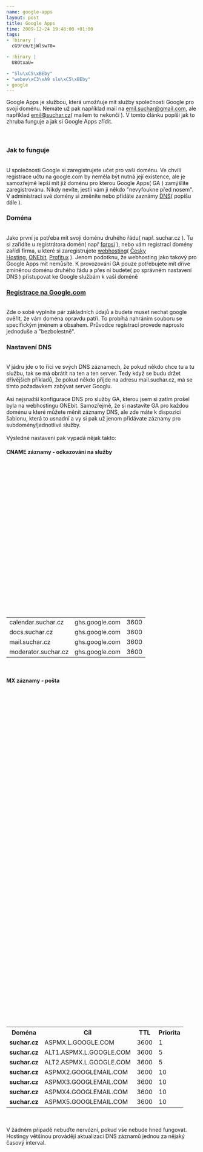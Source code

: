 ```yaml
--- 
name: google-apps
layout: post
title: Google Apps
time: 2009-12-24 19:48:00 +01:00
tags: 
- !binary |
  cG9rcm/EjWlsw70=

- !binary |
  U8OtxaU=

- "Slu\xC5\xBEby"
- "webov\xC3\xA9 slu\xC5\xBEby"
- google
---
```

Google Apps je službou, která umožňuje mít služby společnosti Google pro svojí doménu. Nemáte už pak například mail na emil.suchar@gmail.com, ale například emil@suchar.cz( mailem to nekončí ). V tomto článku popíši jak to zhruba funguje a jak si Google Apps zřídit.<br/><br/><a name='more'></a><br/><h3>Jak to funguje</h3><br/>U společnosti Google si zaregistrujete učet pro vaši doménu. Ve chvíli registrace učtu na google.com by neměla být nutná její existence, ale je samozřejmě lepší mít již doménu pro kterou Google Apps( GA ) zamýšlíte zaregistrovánu. Nikdy nevíte, jestli vám ji někdo "nevyfoukne před nosem". V administraci své domény si změníte nebo přidáte zaznámy <a title="DNS na wikipedii" href="http://cs.wikipedia.org/wiki/DNS">DNS</a>( popíšu dále ).<br/><h3>Doména</h3><br/>Jako první je potřeba mít svoji doménu druhého řádu( např. suchar.cz ). Tu si zařídíte u registrátora domén( např <a title="Registrace domén na FORPSI" href="https://www.forpsi.com/domain/">forpsi</a> ), nebo vám registraci domény zařídí firma, u které si zaregistrujete <a title="Webhosting na wikipedii" href="http://cs.wikipedia.org/wiki/Webhosting">webhosting</a>( <a title="Firma nabízející webhosting" href="http://www.cesky-hosting.cz/">Česky Hosting</a>, <a title="Fima nabízející webhosting" href="https://www.onebit.cz/">ONEbit</a>, <a title="Firma nabízející webhosting" href="http://www.profitux.cz/">Profitux</a> ). Jenom podotknu, že webhosting jako takový pro Google Apps mít nemůsíte. K provozování GA pouze potřebujete mít dříve zmíněnou doménu druhého řádu a přes ní budete( po správném nastavení DNS ) přistupovat ke Google službám k vaší doméně<br/><h3><a title="Registrace učtu pro Google Apps" href="http://www.google.com/a/cpanel/domain/new?hl=cs">Registrace na Google.com</a></h3><br/>Zde o sobě vyplníte pár základních údajů a budete muset nechat google ověřit, že vám doména opravdu patří. To probíhá nahráním souboru se specifickým jménem a obsahem. Průvodce registrací provede naprosto jednoduše a "bezbolestně".<br/><h3>Nastavení DNS</h3><br/>V jádru jde o to říci ve svých DNS záznamech, že pokud někdo chce tu a tu službu, tak se má obrátit na ten a ten server. Tedy když se budu držet dřívějších příkladů, že pokud někdo příjde na adresu mail.suchar.cz, má se tímto požadavkem zabývat server Googlu.<br/><br/>Asi nejsnažší konfigurace DNS pro služby GA, kterou jsem si zatím prošel byla na webhostingu ONEbit. Samozřejmě, že si nastavíte GA pro každou doménu u které můžete měnit záznamy DNS, ale zde máte k dispozici šablonu, která to usnadní a vy si pak už jenom přidávate záznamy pro subdomény/jednotlivé služby.<br/><br/>Výsledné nastavení pak vypadá nějak takto:<br/><h4>CNAME záznamy - odkazování na služby</h4><br/><table border="0"><br/><tbody><br/><tr><br/><td>calendar.suchar.cz</td><br/><td>ghs.google.com</td><br/><td>3600</td><br/></tr><br/><tr><br/><td>docs.suchar.cz</td><br/><td>ghs.google.com</td><br/><td>3600</td><br/></tr><br/><tr><br/><td>mail.suchar.cz</td><br/><td>ghs.google.com</td><br/><td>3600</td><br/></tr><br/><tr><br/><td>moderator.suchar.cz</td><br/><td>ghs.google.com</td><br/><td>3600</td><br/></tr><br/></tbody></table><br/><h4>MX záznamy - pošta</h4><br/><table class="dns-rcs" border="0"><br/><tbody><br/><tr><br/><th>Doména</th><br/><th>Cíl</th><br/><th>TTL</th><br/><th>Priorita</th><br/></tr><br/><tr><br/><td><strong>suchar.cz</strong></td><br/><td>ASPMX.L.GOOGLE.COM</td><br/><td>3600</td><br/><td>1</td><br/></tr><br/><tr><br/><td><strong>suchar.cz</strong></td><br/><td>ALT1.ASPMX.L.GOOGLE.COM</td><br/><td>3600</td><br/><td>5</td><br/></tr><br/><tr><br/><td><strong>suchar.cz</strong></td><br/><td>ALT2.ASPMX.L.GOOGLE.COM</td><br/><td>3600</td><br/><td>5</td><br/></tr><br/><tr><br/><td><strong>suchar.cz</strong></td><br/><td>ASPMX2.GOOGLEMAIL.COM</td><br/><td>3600</td><br/><td>10</td><br/></tr><br/><tr><br/><td><strong>suchar.cz</strong></td><br/><td>ASPMX3.GOOGLEMAIL.COM</td><br/><td>3600</td><br/><td>10</td><br/></tr><br/><tr><br/><td><strong>suchar.cz</strong></td><br/><td>ASPMX4.GOOGLEMAIL.COM</td><br/><td>3600</td><br/><td>10</td><br/></tr><br/><tr><br/><td><strong>suchar.cz</strong></td><br/><td>ASPMX5.GOOGLEMAIL.COM</td><br/><td>3600</td><br/><td>10</td><br/></tr><br/></tbody></table><br/><br/>V žádném případě nebuďte nervózní, pokud vše nebude hned fungovat. Hostingy většinou provádějí aktualizaci DNS záznamů jednou za nějaký časový interval.
